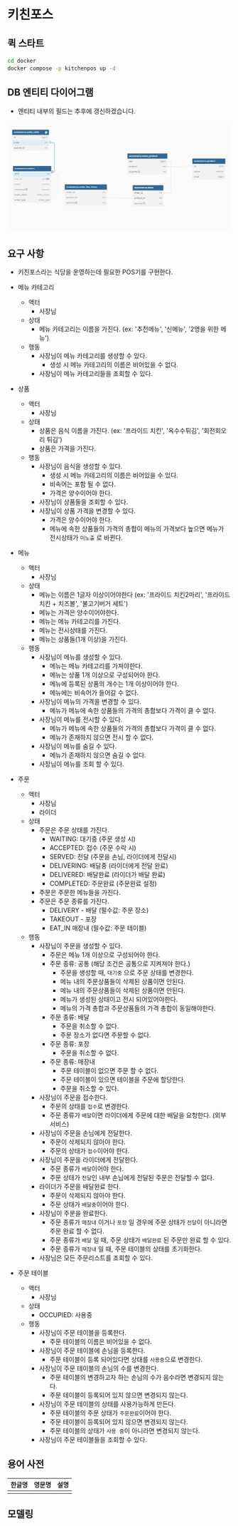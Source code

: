 # 키친포스

## 퀵 스타트

```sh
cd docker
docker compose -p kitchenpos up -d
```
## DB 엔티티 다이어그램
- 엔티티 내부의 필드는 추후에 갱신하겠습니다.

![DDD.JPG](DDD.JPG)


## 요구 사항

- 키친포스라는 식당을 운영하는데 필요한 POS기를 구현한다.
- 메뉴 카테고리 
  - 액터  
    - 사장님
  - 상태
    - 메뉴 카테고리는 이름을 가진다. (ex: '추천메뉴', '신메뉴', '2명을 위한 메뉴')
  - 행동
    - 사장님이 메뉴 카테고리를 생성할 수 있다.
      - 생성 시 메뉴 카테고리의 이름은 비어있을 수 없다.
    - 사장님이 메뉴 카테고리들을 조회할 수 있다.

- 상품
    - 액터
      - 사장님
    - 상태
        - 상품은 음식 이름을 가진다. (ex: '프라이드 치킨', '옥수수튀김', '회전회오리 튀김')
        - 상품은 가격을 가진다.
    - 행동
        - 사장님이 음식을 생성할 수 있다.
            - 생성 시 메뉴 카테고리의 이름은 비어있을 수 있다.
            - 비속어는 포함 될 수 없다.
            - 가격은 양수이어야 한다.
        - 사장님이 상품들을 조회할 수 있다.
        - 사장님이 상품 가격을 변경할 수 있다.
          - 가격은 양수이어야 한다.
          - 메뉴에 속한 상품들의 가격의 총합이 메뉴의 가격보다 높으면 메뉴가 전시상태가 `미노출` 로 바뀐다.

- 메뉴
    - 액터
      - 사장님
    - 상태
      - 메뉴는 이름은 1글자 이상이어야한다 (ex: '프라이드 치킨2마리', '프라이드치킨 + 치즈볼', '불고기버거 세트')
      - 메뉴는 가격은 양수이어야한다.
      - 메뉴는 메뉴 카테고리를 가진다.
      - 메뉴는 전시상태를 가진다.
      - 메뉴는 상품들(1개 이상)을 가진다.
    - 행동
      - 사장님이 메뉴를 생성할 수 있다.
        - 메뉴는 메뉴 카테고리를 가져야한다. 
        - 메뉴는 상품 1개 이상으로 구성되어야 한다.
        - 메뉴에 등록된 상품의 개수는 1개 이상이어야 한다.
        - 메뉴에는 비속어가 들어갈 수 없다.
      - 사장님이 메뉴의 가격을 변경할 수 있다.
        - 메뉴가 메뉴에 속한 상품들의 가격의 총합보다 가격이 클 수 없다.
      - 사장님이 메뉴를 전시할 수 있다.
        - 메뉴가 메뉴에 속한 상품들의 가격의 총합보다 가격이 클 수 없다.
        - 메뉴가 존재하지 않으면 전시 할 수 없다.
      - 사장님이 메뉴를 숨길 수 있다.
        - 메뉴가 존재하지 않으면 숨길 수 없다.
      - 사장님이 메뉴를 조회 할 수 있다.

- 주문
    - 액터
      - 사장님
      - 라이더
    - 상태
      - 주문은 주문 상태를 가진다.
        - WAITING: 대기중 (주문 생성 시)
        - ACCEPTED: 접수 (주문 수락 시)
        - SERVED: 전달 (주문을 손님, 라이더에게 전달시)
        - DELIVERING: 배달중 (라이더에게 전달 완료)
        - DELIVERED: 배달완료 (라이더가 배달 완료)
        - COMPLETED: 주문완료 (주문완료 설정)
      - 주문은 주문한 메뉴들을 가진다.
      - 주문은 주문 종류를 가진다.
        - DELIVERY - 배달 (필수값: 주문 장소)
        - TAKEOUT - 포장 
        - EAT_IN 매장내 (필수값: 주문 테이블)
    - 행동
      - 사장님이 주문을 생성할 수 있다.
        - 주문은 메뉴 1개 이상으로 구성되어야 한다.
        - 주문 종류: 공통 (해당 조건은 공통으로 지켜져야 한다.)
          - 주문을 생성할 때, `대기중` 으로 주문 상태를 변경한다.
          - 메뉴 내의 주문상품들이 삭제된 상품이면 안된다.
          - 메뉴 내의 주문상품들이 삭제된 상품이면 안된다.
          - 메뉴가 생성된 상태이고 전시 되어있어야한다.
          - 메뉴의 가격 총합과 주문상품들의 가격 총합이 동일해야한다.
        - 주문 종류: 배달
          - 주문을 취소할 수 없다.
          - 주문 장소가 없다면 주문할 수 없다.
        - 주문 종류: 포장
          - 주문을 취소할 수 없다.
        - 주문 종류: 매장내
          - 주문 테이블이 없으면 주문 할 수 없다.
          - 주문 테이블이 있으면 테이블을 주문에 할당한다.
          - 주문을 취소할 수 있다.
      - 사장님이 주문을 접수한다.
        - 주문의 상태를 `접수`로 변경한다.
        - 주문 종류가 `배달`이면 라이더에게 주문에 대한 배달을 요청한다. (외부 서비스)
      - 사장님이 주문을 손님에게 전달한다.
        - 주문이 삭제되지 않아야 한다.
        - 주문의 상태가 `접수`이어야 한다.
      - 사장님이 주문을 라이더에게 전달한다.
        - 주문 종류가 `배달`이어야 한다.
        - 주문 상태가 `전달`인 내부 손님에게 전달된 주문은 전달할 수 없다.
      - 라이더가 주문을 배달완료 한다.
        - 주문이 삭제되지 않아야 한다.
        - 주문 상태가 `배달중`이어야 한다.
      - 사장님이 주문을 완료한다.
        - 주문 종류가 `매장내` 이거나 `포장` 일 경우에 주문 상태가 `전달`이 아니라면 주문 완료 할 수 없다.
        - 주문 종류가 `배달` 일 때, 주문 상태가 `배달완료` 된 주문만 완료 할 수 있다.
        - 주문 종류가 `매장내` 일 때, 주문 테이블의 상태를 초기화한다.
      - 사장님은 모든 주문리스트를 조회할 수 있다.

- 주문 테이블
  - 액터
    - 사장님
  - 상태
    - OCCUPIED: 사용중
  - 행동
    - 사장님이 주문 테이블을 등록한다.
      - 주문 테이블의 이름은 비어있을 수 없다.
    - 사장님이 주문 테이블에 손님을 등록한다.
      - 주문 테이블이 등록 되어있다면 상태를 `사용중`으로 변경한다.
    - 사장님이 주문 테이블의 손님의 수를 변경한다.
      - 주문 테이블의 변경하고자 하는 손님의 수가 음수라면 변경되지 않는다.
      - 주문 테이블이 등록되어 있지 않으면 변경되지 않는다.
    - 사장님이 주문 테이블의 상태를 사용가능하게 만든다.
      - 주문 테이블의 주문 상태가 `주문완료`이어야 한다.
      - 주문 테이블이 등록되어 있지 않으면 변경되지 않는다.
      - 주문 테이블의 상태가 `사용 중`이 아니라면 변경되지 않는다.
    - 사장님이 주문 테이블들을 조회할 수 있다.

## 용어 사전



| 한글명 | 영문명 | 설명 |
| --- | --- | --- |
|  |  |  |

## 모델링


